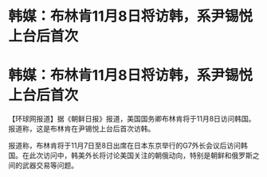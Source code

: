 # 韩媒：布林肯11月8日将访韩，系尹锡悦上台后首次

# 韩媒：布林肯11月8日将访韩，系尹锡悦上台后首次

【环球网报道】据《朝鲜日报》报道，美国国务卿布林肯将于11月8日访问韩国。报道称，这是布林肯在尹锡悦上台后首次访韩。

报道称，布林肯将于11月7日至8日出席在日本东京举行的G7外长会议后访问韩国。在此次访问中，韩美外长将讨论美国关注的朝俄动向，特别是朝鲜和俄罗斯之间的武器交易等问题。

